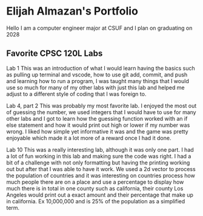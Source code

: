 
# Elijah Almazan's Portfolio

Hello I am a computer engineer major at CSUF and I plan on graduating on 2028

## Favorite CPSC 120L Labs

Lab 1
	This was an introduction of what I would learn having the basics such as pulling up terminal and vscode, how to use git add, commit, and push and learning how to run a program, I was taught many things that I would use so much for many of my other labs with just this lab and helped me adjust to a different style of coding that I was foreign to.

Lab 4, part 2
	This was probably my most favorite lab. I enjoyed the most out of guessing the number, we used integers that I would have to use for many other labs and I got to learn how the guessing function worked with an if else statement and how it would print out high or lower if my number was wrong. I liked how simple yet informative it was and the game was pretty enjoyable which made it a lot more of a reward once I had it done.

Lab 10
	This was a really interesting lab, although it was only one part. I had a lot of fun working in this lab and making sure the code was right. I had a bit of a challenge with not only formatting but having the printing working out but after that I was able to have it work. We used a 2d vector to process the population of countries and it was interesting on countries process how much people there are on a place and use a percentage to display how much there is in total in one county such as california, their county Los Angeles would print out a exact amount and their percentage that make up in california. Ex 10,000,000 and is 25% of the population as a simplified term.

